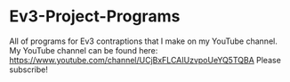 # Ev3-Project-Programs
All of programs for Ev3 contraptions that I make on my YouTube channel.
My YouTube channel can be found here: https://www.youtube.com/channel/UCjBxFLCAIUzvpoUeYQ5TQBA
Please subscribe!
